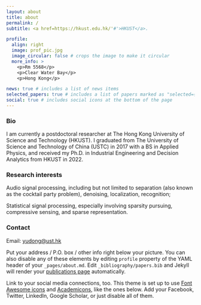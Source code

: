```yaml
---
layout: about
title: about
permalink: /
subtitle: <a href=https://hkust.edu.hk/'#'>HKUST</a>.

profile:
  align: right
  image: prof_pic.jpg
  image_circular: false # crops the image to make it circular
  more_info: >
    <p>Rm 5568</p>
    <p>Clear Water Bay</p>
    <p>Hong Kong</p>

news: true # includes a list of news items
selected_papers: true # includes a list of papers marked as "selected={true}"
social: true # includes social icons at the bottom of the page
---
```

### Bio

I am currently a postdoctoral researcher at The Hong Kong University of Science and Technology (HKUST). I graduated from The University of Science and Technology of China (USTC) in 2017 with a BS in Applied Physics, and received my Ph.D. in Industrial Engineering and Decision Analytics from HKUST in 2022.

### Research interests

Audio signal processing, including but not limited to separation (also known as the cocktail party problem), denoising, localization, recognition;   

Statistical signal processing, especially involving sparsity pursuing, compressive sensing, and sparse representation.

### Contact

Email: yudong@ust.hk

Put your address / P.O. box / other info right below your picture. You can also disable any of these elements by editing `profile` property of the YAML header of your `_pages/about.md`. Edit `_bibliography/papers.bib` and Jekyll will render your [publications page](/al-folio/publications/) automatically.

Link to your social media connections, too. This theme is set up to use [Font Awesome icons](https://fontawesome.com/) and [Academicons](https://jpswalsh.github.io/academicons/), like the ones below. Add your Facebook, Twitter, LinkedIn, Google Scholar, or just disable all of them.
